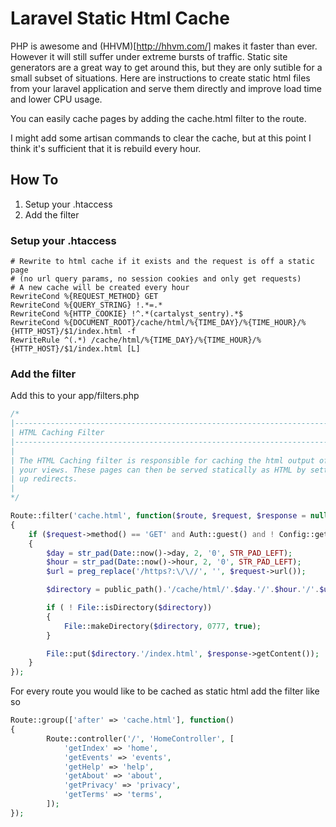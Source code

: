 Laravel Static Html Cache
=========================

PHP is awesome and (HHVM)[http://hhvm.com/] makes it faster than ever. However it will still suffer under extreme bursts of traffic. Static site generators are a great way to get around this, but they are only sutible for a small subset of situations. Here are instructions to create static html files from your laravel application and serve them directly and improve load time and lower CPU usage.

You can easily cache pages by adding the cache.html filter to the route.

I might add some artisan commands to clear the cache, but at this point I think it's sufficient that it is rebuild every hour.

## How To
1. Setup your .htaccess
2. Add the filter

### Setup your .htaccess

```
# Rewrite to html cache if it exists and the request is off a static page
# (no url query params, no session cookies and only get requests)
# A new cache will be created every hour
RewriteCond %{REQUEST_METHOD} GET
RewriteCond %{QUERY_STRING} !.*=.*
RewriteCond %{HTTP_COOKIE} !^.*(cartalyst_sentry).*$
RewriteCond %{DOCUMENT_ROOT}/cache/html/%{TIME_DAY}/%{TIME_HOUR}/%{HTTP_HOST}/$1/index.html -f
RewriteRule ^(.*) /cache/html/%{TIME_DAY}/%{TIME_HOUR}/%{HTTP_HOST}/$1/index.html [L]
```

### Add the filter

Add this to your app/filters.php

```php
/*
|--------------------------------------------------------------------------
| HTML Caching Filter
|--------------------------------------------------------------------------
|
| The HTML Caching filter is responsible for caching the html output of
| your views. These pages can then be served statically as HTML by setting
| up redirects.
|
*/

Route::filter('cache.html', function($route, $request, $response = null)
{
	if ($request->method() == 'GET' and Auth::guest() and ! Config::get('app.debug'))
	{
		$day = str_pad(Date::now()->day, 2, '0', STR_PAD_LEFT);
		$hour = str_pad(Date::now()->hour, 2, '0', STR_PAD_LEFT);
		$url = preg_replace('/https?:\/\//', '', $request->url());

		$directory = public_path().'/cache/html/'.$day.'/'.$hour.'/'.$url;

		if ( ! File::isDirectory($directory))
		{
			File::makeDirectory($directory, 0777, true);
		}

		File::put($directory.'/index.html', $response->getContent());
	}
});
```

For every route you would like to be cached as static html add the filter like so

```php
Route::group(['after' => 'cache.html'], function()
{
		Route::controller('/', 'HomeController', [
			'getIndex' => 'home',
			'getEvents' => 'events',
			'getHelp' => 'help',
			'getAbout' => 'about',
			'getPrivacy' => 'privacy',
			'getTerms' => 'terms',
		]);
});
```
